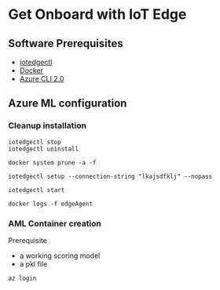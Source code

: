 # Get Onboard with IoT Edge

## Software Prerequisites

- [iotedgectl](https://pypi.org/project/azure-iot-edge-runtime-ctl/)
- [Docker](https://docker.com)
- [Azure CLI 2.0](https://docs.microsoft.com/en-us/cli/azure/install-azure-cli?view=azure-cli-latest)

## Azure ML configuration

### Cleanup installation

```
iotedgectl stop
iotedgectl uninstall

docker system prune -a -f

iotedgectl setup --connection-string "lkajsdfklj" --nopass

iotedgectl start

docker logs -f edgeAgent
```

### AML Container creation

Prerequisite 
- a working scoring model
- a pkl file


```
az login





```